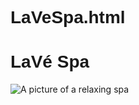 # LaVeSpa.html
<!DOCTYPE HTML>
<html>
    <head>
        <title>LaVeSpa.html</title>
        <meta charset="utf-8">
        <style>
            h1{
                font-family:sans-serif;
                }
        </style>
    </head>
    <body>
    <h1>LaVé Spa</h1>
    <img src="https://th.bing.com/th/id/OIP.zJz2l1qCqe5KKN5E7hlsmQAAAA?rs=1&pid=ImgDetMain" alt="A picture of a relaxing spa">   
    </body>
</html>
